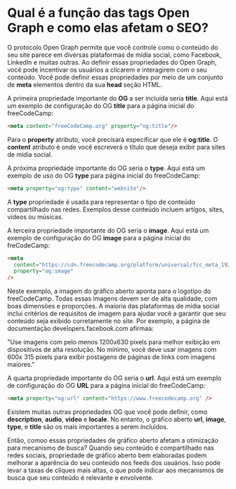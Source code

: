 # Qual é a função das tags Open Graph e como elas afetam o SEO?

O protocolo Open Graph permite que você controle como o conteúdo do seu site parece em diversas plataformas de mídia social, como Facebook, LinkedIn e muitas outras. Ao definir essas propriedades do Open Graph, você pode incentivar os usuários a clicarem e interagirem com o seu conteúdo. Você pode definir essas propriedades por meio de um conjunto de **meta** elementos dentro da sua **head** seção HTML.

A primeira propriedade importante do **OG** a ser incluída seria **title**. Aqui está um exemplo de configuração do OG **title** para a página inicial do freeCodeCamp:

```html
<meta content="freeCodeCamp.org" property="og:title"/>
```

Para o **property** atributo, você precisará especificar que ele é **og:title**. O **content** atributo é onde você escreverá o título que deseja exibir para sites de mídia social.

A próxima propriedade importante do OG seria o **type**. Aqui está um exemplo de uso do OG **type** para página inicial do freeCodeCamp:
```html
<meta property="og:type" content="website"/>
```
A **type** propriedade é usada para representar o tipo de conteúdo compartilhado nas redes. Exemplos desse conteúdo incluem artigos, sites, vídeos ou músicas.

A terceira propriedade importante do OG seria o **image**. Aqui está um exemplo de configuração do OG **image** para a página inicial do freCodeCamp:

```html
<meta
  content="https://cdn.freecodecamp.org/platform/universal/fcc_meta_1920X1080-indigo.png"
  property="og:image"
/>
```
Neste exemplo, a imagem do gráfico aberto aponta para o logotipo do freeCodeCamp. Todas essas imagens devem ser de alta qualidade, com boas dimensões e proporções. A maioria das plataformas de mídia social inclui critérios de requisitos de imagem para ajudar você a garantir que seu conteúdo seja exibido corretamente no site. Por exemplo, a página de documentação developers.facebook.com afirmaa:

"Use imagens com pelo menos 1200x630 pixels para melhor exibição em dispositivos de alta resolução. No mínimo, você deve usar imagens com 600x 315 pixels para exibir postagens de páginas de links com imagens maiores."

A quarta propriedade importante do OG seria o **url**. Aqui está um exemplo de configuração do OG **URL** para a página inicial do freeCodeCamp:
```html
<meta property="og:url" content="https://www.freecodecamp.org" />
```
Existem muitas outras propriedades OG que você pode definir, como **description**, **audio**, **video** e **locale**. No entanto, o gráfico aberto **url**, **image**, **type**, e **title** são os mais importantes a serem incluídos.

Então, comoo essas propriedades de gráfico aberto afetam a otimização para mecanismo de busca? Quando seu conteúdo é compartilhado nas redes sociais, propriedade de gráfico aberto bem elaboradas podem melhorar a aparência do seu conteúdo nos feeds dos usuários. Isso pode levar a taxas de cliques mais altas, o que pode indicar aos mecanismos de busca que seu conteúdo é relevante e envolvente.
